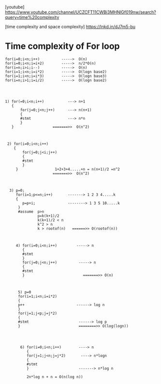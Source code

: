  [youtube] https://www.youtube.com/channel/UCZCFT11CWBi3MHNlGf019nw/search?query=time%20complexity
 
 [time complexity and space complexity] https://lnkd.in/dJ7m5-bu

# Time complexity of For loop 
    for(i=0;i<n;i++)          ----->  O(n)
    for(i=0;i<n;i=i+2)        ----->  n/2*O(n)
    for(i=n;i>i;i--)          ----->  O(n)
    for(i=1;i<n;i=i*2)        ----->  O(logn base2)
    for(i=1;i<n;i=i*3)        ----->  O(logn base3)
    for(i=n;i>1;i=i/2)        ----->  O(logn base2)
    
    
    
    
    1) for(=0;i<n;i++)           ---> n+1
       {
           for(j=0;j<n;j++)      ---> n(n+1)
           {
           #stmt                 ---> n*n
           }
       }                  =======>>  O(n^2)
    
    
    
     2) for(i=0;i<n;i++)           
        {
            for(j=0;j<i;j++)
            {
            #stmt
            }
         }                 1+2+3+4.....+n = n(n+1)/2 =n^2 
                          =======>>  O(n^2)
       
       
                          
      3) p=0;
         for(i=1;p<=n;i++)       -------> 1 2 3 4.....k
         {
            p=p+i;               --------> 1 3 5 10.....k
          }
          #assume  p>n
                   p=k(k+1)/2
                   k(k+1)/2 < n
                   k^2 > n
                   k > rootof(n)   ======>> O(rootof(n))
          
          
          
         4) for(i=0;i<n;i++)         -----> n
            {
            #stmt
            }
            for(j=0;j<n;j++)          -----> n
            {
            #stmt
            }                           =======>> O(n)
          
          
          
          5) p=0
          for(i=1;i<n;i=i*2)
          {
          p++                        ------> log n
          }
          for(j=1;j<p;j=j*2)
          {
          #stmt                       ------> log p
          }                           ========>> O(log(logn))
                   
                   
           
           
           6) for(i=0;i<n;i++)        ----> n
              {
              for(j=1;j<n;j=j*2)       ----> n*logn
              {
              #stmt
              }                       -------> n*log n
              
              2n*log n + n = O(n(log n))
              
                   
                   
